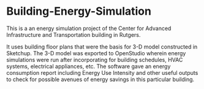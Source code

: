 # Building-Energy-Simulation
This is a an energy simulation project of the Center for Advanced Infrastructure and Transportation building in Rutgers. 

It uses building floor plans that were the basis for 3-D model constructed in Sketchup.
The 3-D model was exported to OpenStudio wherein energy simulations were run after incorporating for building schedules, HVAC systems, electrical appliances, etc.
The software gave an energy consumption report including Energy Use Intensity and other useful outputs to check for possible avenues of energy savings in this particular building. 
